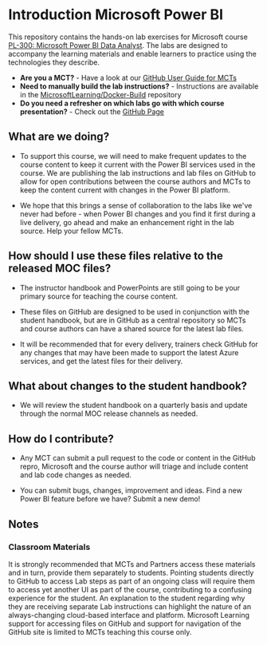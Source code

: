 # Introduction Microsoft Power BI
This repository contains the hands-on lab exercises for Microsoft course [PL-300: Microsoft Power BI Data Analyst](https://docs.microsoft.com/en-us/learn/certifications/courses/PL-300T00). The labs are designed to accompany the learning materials and enable learners to practice using the technologies they describe.

- **Are you a MCT?** - Have a look at our [GitHub User Guide for MCTs](https://microsoftlearning.github.io/MCT-User-Guide/)
- **Need to manually build the lab instructions?** - Instructions are available in the [MicrosoftLearning/Docker-Build](https://github.com/MicrosoftLearning/Docker-Build) repository
- **Do you need a refresher on which labs go with which course presentation?** - Check out the [GitHub Page](https://microsoftlearning.github.io/PL-300-Microsoft-Power-BI-Data-Analyst/)

## What are we doing?

- To support this course, we will need to make frequent updates to the course content to keep it current with the Power BI services used in the course.  We are publishing the lab instructions and lab files on GitHub to allow for open contributions between the course authors and MCTs to keep the content current with changes in the Power BI platform.

- We hope that this brings a sense of collaboration to the labs like we've never had before - when Power BI changes and you find it first during a live delivery, go ahead and make an enhancement right in the lab source.  Help your fellow MCTs.

## How should I use these files relative to the released MOC files?

- The instructor handbook and PowerPoints are still going to be your primary source for teaching the course content.

- These files on GitHub are designed to be used in conjunction with the student handbook, but are in GitHub as a central repository so MCTs and course authors can have a shared source for the latest lab files.

- It will be recommended that for every delivery, trainers check GitHub for any changes that may have been made to support the latest Azure services, and get the latest files for their delivery.

## What about changes to the student handbook?

- We will review the student handbook on a quarterly basis and update through the normal MOC release channels as needed.

## How do I contribute?

- Any MCT can submit a pull request to the code or content in the GitHub repro, Microsoft and the course author will triage and include content and lab code changes as needed.

- You can submit bugs, changes, improvement and ideas.  Find a new Power BI feature before we have?  Submit a new demo!

## Notes

### Classroom Materials

It is strongly recommended that MCTs and Partners access these materials and in turn, provide them separately to students.  Pointing students directly to GitHub to access Lab steps as part of an ongoing class will require them to access yet another UI as part of the course, contributing to a confusing experience for the student. An explanation to the student regarding why they are receiving separate Lab instructions can highlight the nature of an always-changing cloud-based interface and platform. Microsoft Learning support for accessing files on GitHub and support for navigation of the GitHub site is limited to MCTs teaching this course only.
